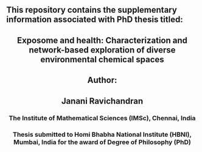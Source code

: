 <h2> This repository contains the supplementary information associated with PhD thesis titled: </h2>
<h2 align="center"> Exposome and health: Characterization and network-based exploration of diverse environmental chemical spaces </h2>
<h2 align="center"> Author:</h2> 
<h2 align="center"> Janani Ravichandran </h2>
<h3 align="center"> The Institute of Mathematical Sciences (IMSc), Chennai, India </h3> 
<h3 align="center"> Thesis submitted to Homi Bhabha National Institute (HBNI), Mumbai, India for the award of Degree of Philosophy (PhD) </h3>
